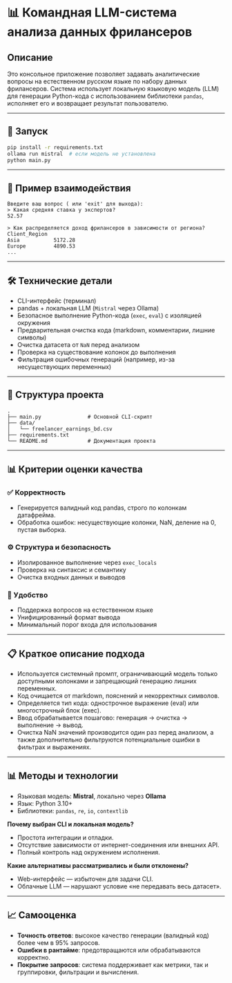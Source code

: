 # 📊 Командная LLM-система анализа данных фрилансеров

## Описание

Это консольное приложение позволяет задавать аналитические вопросы на естественном русском языке по набору данных фрилансеров. Система использует локальную языковую модель (LLM) для генерации Python-кода с использованием библиотеки `pandas`, исполняет его и возвращает результат пользователю.

---

## 🚀 Запуск

```bash
pip install -r requirements.txt
ollama run mistral  # если модель не установлена
python main.py
```

---

## 🤔 Пример взаимодействия

```text
Введите ваш вопрос ( или 'exit' для выхода):
> Какая средняя ставка у экспертов?
52.57

> Как распределяется доход фрилансеров в зависимости от региона?
Client_Region
Asia           5172.28
Europe         4890.53
...
```

---

## 🛠 Технические детали

* CLI-интерфейс (терминал)
* pandas + локальная LLM (`Mistral` через Ollama)
* Безопасное выполнение Python-кода (`exec`, `eval`) с изоляцией окружения
* Предварительная очистка кода (markdown, комментарии, лишние символы)
* Очистка датасета от `NaN` перед анализом
* Проверка на существование колонок до выполнения
* Фильтрация ошибочных генераций (например, из-за несуществующих переменных)

---

## 📂 Структура проекта

```
.
├── main.py               # Основной CLI-скрипт
├── data/
│   └── freelancer_earnings_bd.csv
├── requirements.txt
└── README.md             # Документация проекта
```

---

## 📊 Критерии оценки качества

### ✅ Корректность

* Генерируется валидный код pandas, строго по колонкам датафрейма.
* Обработка ошибок: несуществующие колонки, NaN, деление на 0, пустая выборка.

### ⚙️ Структура и безопасность

* Изолированное выполнение через `exec_locals`
* Проверка на синтаксис и семантику
* Очистка входных данных и выводов

### 💬 Удобство

* Поддержка вопросов на естественном языке
* Унифицированный формат вывода
* Минимальный порог входа для использования

---

## 📋 Краткое описание подхода

* Используется системный промпт, ограничивающий модель только доступными колонками и запрещающий генерацию лишних переменных.
* Код очищается от markdown, пояснений и некорректных символов.
* Определяется тип кода: однострочное выражение (eval) или многострочный блок (exec).
* Ввод обрабатывается пошагово: генерация → очистка → выполнение → вывод.
* Очистка NaN значений производится один раз перед анализом, а также дополнительно фильтруются потенциальные ошибки в фильтрах и выражениях.

---

## 📊 Методы и технологии

* Языковая модель: **Mistral**, локально через **Ollama**
* Язык: Python 3.10+
* Библиотеки: `pandas`, `re`, `io`, `contextlib`

**Почему выбран CLI и локальная модель?**

* Простота интеграции и отладки.
* Отсутствие зависимости от интернет-соединения или внешних API.
* Полный контроль над окружением исполнения.

**Какие альтернативы рассматривались и были отклонены?**

* Web-интерфейс — избыточен для задачи CLI.
* Облачные LLM — нарушают условие «не передавать весь датасет».

---

## 📈 Самооценка

* **Точность ответов**: высокое качество генерации (валидный код) более чем в 95% запросов.
* **Ошибки в рантайме**: предотвращаются или обрабатываются корректно.
* **Покрытие запросов**: система поддерживает как метрики, так и группировки, фильтрации и вычисления.
